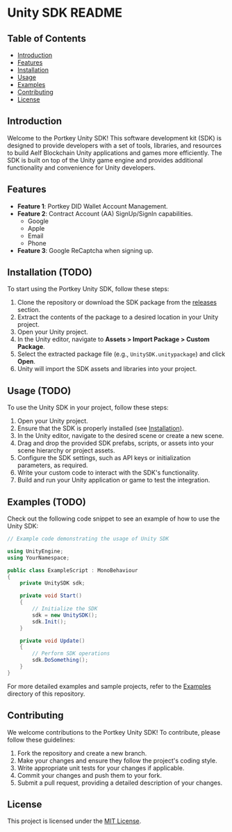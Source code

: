 # Unity SDK README

## Table of Contents
- [Introduction](#introduction)
- [Features](#features)
- [Installation](#installation)
- [Usage](#usage)
- [Examples](#examples)
- [Contributing](#contributing)
- [License](#license)

## Introduction
Welcome to the Portkey Unity SDK! This software development kit (SDK) is designed to provide developers with a set of tools, libraries, and resources to build Aelf Blockchain Unity applications and games more efficiently. The SDK is built on top of the Unity game engine and provides additional functionality and convenience for Unity developers.

## Features
- **Feature 1**: Portkey DID Wallet Account Management.
- **Feature 2**: Contract Account (AA) SignUp/SignIn capabilities.
  - Google
  - Apple
  - Email
  - Phone
- **Feature 3**: Google ReCaptcha when signing up.

## Installation (TODO)
To start using the Portkey Unity SDK, follow these steps:

1. Clone the repository or download the SDK package from the [releases](https://github.com/Portkey-Wallet/portkey-unity-sdk/releases) section.
2. Extract the contents of the package to a desired location in your Unity project.
3. Open your Unity project.
4. In the Unity editor, navigate to **Assets > Import Package > Custom Package**.
5. Select the extracted package file (e.g., `UnitySDK.unitypackage`) and click **Open**.
6. Unity will import the SDK assets and libraries into your project.

## Usage (TODO)
To use the Unity SDK in your project, follow these steps:

1. Open your Unity project.
2. Ensure that the SDK is properly installed (see [Installation](#installation)).
3. In the Unity editor, navigate to the desired scene or create a new scene.
4. Drag and drop the provided SDK prefabs, scripts, or assets into your scene hierarchy or project assets.
5. Configure the SDK settings, such as API keys or initialization parameters, as required.
6. Write your custom code to interact with the SDK's functionality.
7. Build and run your Unity application or game to test the integration.

## Examples (TODO)
Check out the following code snippet to see an example of how to use the Unity SDK:

```csharp
// Example code demonstrating the usage of Unity SDK

using UnityEngine;
using YourNamespace;

public class ExampleScript : MonoBehaviour
{
    private UnitySDK sdk;

    private void Start()
    {
        // Initialize the SDK
        sdk = new UnitySDK();
        sdk.Init();
    }

    private void Update()
    {
        // Perform SDK operations
        sdk.DoSomething();
    }
}
```

For more detailed examples and sample projects, refer to the [Examples](examples/) directory of this repository.

## Contributing
We welcome contributions to the Portkey Unity SDK! To contribute, please follow these guidelines:

1. Fork the repository and create a new branch.
2. Make your changes and ensure they follow the project's coding style.
3. Write appropriate unit tests for your changes if applicable.
4. Commit your changes and push them to your fork.
5. Submit a pull request, providing a detailed description of your changes.

## License
This project is licensed under the [MIT License](LICENSE.txt).